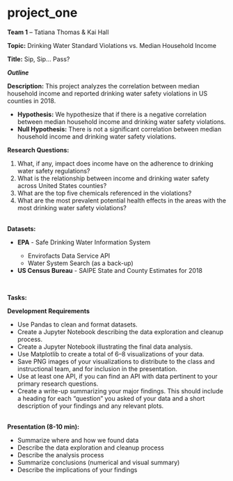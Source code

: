 # project_one

<p><b>Team 1</b> – Tatiana Thomas & Kai Hall</p>
<p><b>Topic:</b> Drinking Water Standard Violations vs. Median Household Income</p>
<p><b>Title:</b> Sip, Sip… Pass?</p>

<p><b><i>Outline</i></b></p>
<p><b>Description:</b> This project analyzes the correlation between median household income and reported drinking water safety violations in US counties in 2018.</p> 
<ul>
<li><b>Hypothesis:</b> We hypothesize that if there is a negative correlation between median household income and drinking water safety violations.</li>
<li><b>Null Hypothesis:</b> There is not a significant correlation between median household income and drinking water safety violations.</li>
</ul>

<p><b>Research Questions:</b>
<ol>
  <li>What, if any, impact does income have on the adherence to drinking water safety regulations?</li>
  <li>What is the relationship between income and drinking water safety across United States counties?</li>
  <li>What are the top five chemicals referenced in the violations?</li>
  <li>What are the most prevalent potential health effects in the areas with the most drinking water safety violations?</li>
</ol></P>
<br>
<b>Datasets:</b>
<ul>
  <li><b>EPA</b> - Safe Drinking Water Information System</li>
  <ul><li>Envirofacts Data Service API</li>
    <li>Water System Search (as a back-up)</li></ul>
  <li><b>US Census Bureau</b> - SAIPE State and County Estimates for 2018</li>
</ul>
<br>
<p><b>Tasks:</b></P>

<b>Development Requirements</b>
<ul>
  <li>Use Pandas to clean and format datasets. </li>
  <li>Create a Jupyter Notebook describing the data exploration and cleanup process. </li>
  <li>Create a Jupyter Notebook illustrating the final data analysis. </li>
  <li>Use Matplotlib to create a total of 6–8 visualizations of your data.</li>
  <li>Save PNG images of your visualizations to distribute to the class and instructional team, and for inclusion in the presentation.</li>
  <li>Use at least one API, if you can find an API with data pertinent to your primary research questions.</li>
  <li>Create a write-up summarizing your major findings. This should include a heading for each “question” you asked of your data and a short description of your findings and  any relevant plots.</li> 
</ul>

<br>
<b>Presentation (8-10 min):</b>
<ul>
  <li>Summarize where and how we found data</li>
  <li>Describe the data exploration and cleanup process </li>
  <li>Describe the analysis process </li>
  <li>Summarize conclusions (numerical and visual summary) </li>
  <li>Describe the implications of your findings </li>
</ul>
